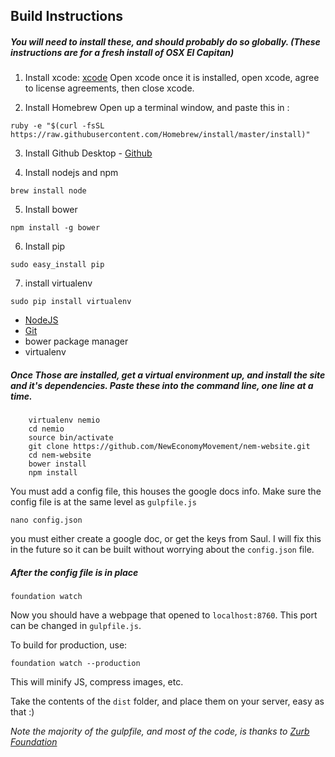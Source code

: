 
## Build Instructions

##### You will need to install these, and should probably do so globally. (These instructions are for a fresh install of OSX El Capitan)
1. Install xcode:
[xcode](https://itunes.apple.com/us/app/xcode/id497799835?mt=12)
Open xcode once it is installed, open xcode, agree to license agreements, then close xcode.

2. Install Homebrew
Open up a terminal window, and paste this in :
```
ruby -e "$(curl -fsSL https://raw.githubusercontent.com/Homebrew/install/master/install)"
```
3. Install Github Desktop - 
[Github](https://desktop.github.com)

4. Install nodejs and npm
```
brew install node
```
5. Install bower
``` 
npm install -g bower
```
6. Install pip
``` 
sudo easy_install pip
```
7. install virtualenv
``` 
sudo pip install virtualenv
```
* [NodeJS](https://nodejs.org/en/)
* [Git](https://git-scm.com/)
* bower package manager
* virtualenv

##### Once Those are installed, get a virtual environment up, and install the site and it's dependencies. Paste these into the command line, one line at a time.

```
    virtualenv nemio
    cd nemio
    source bin/activate
    git clone https://github.com/NewEconomyMovement/nem-website.git
    cd nem-website
    bower install
    npm install
```
You must add a config file, this houses the google docs info.
Make sure the config file is at the same level as `gulpfile.js`
```
nano config.json
```
you must either create a google doc, or get the keys from Saul.
I will fix this in the future so it can be built without worrying about the `config.json` file.

##### After the config file is in place

```
foundation watch
```
Now you should have a webpage that opened to `localhost:8760`.
This port can be changed in `gulpfile.js`.

To build for production, use:
```
foundation watch --production
```
This will minify JS, compress images, etc.

Take the contents of the `dist` folder, and place them on your server, easy as that :)


*Note the majority of the gulpfile, and most of the code, is thanks to [Zurb Foundation](https://github.com/zurb/foundation-zurb-template)*
